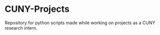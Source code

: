 # CUNY-Projects
Repository for python scripts made while working on projects as a CUNY research intern.

